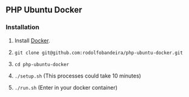 ## PHP Ubuntu Docker

### Installation

1. Install [Docker](https://www.docker.com/).

2. `git clone git@github.com:rodolfobandeira/php-ubuntu-docker.git`

3. `cd php-ubuntu-docker`

4. `./setup.sh` (This processes could take 10 minutes)

5. `./run.sh` (Enter in your docker container)


